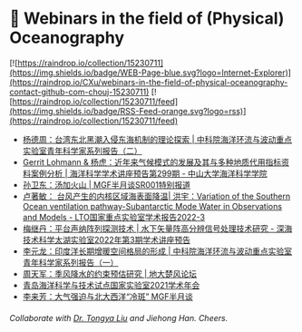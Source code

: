 # 🌊 Webinars in the field of (Physical) Oceanography

[![https://raindrop.io/collection/15230711](https://img.shields.io/badge/WEB-Page-blue.svg?logo=Internet-Explorer)](https://raindrop.io/CXu/webinars-in-the-field-of-physical-oceanography-contact-github-com-chouj-15230711) [![https://raindrop.io/collection/15230711/feed](https://img.shields.io/badge/RSS-Feed-orange.svg?logo=rss)](https://raindrop.io/collection/15230711/feed)

<!-- BLOG-POST-LIST:START -->
- [杨德周：台湾东北黑潮入侵东海机制的理论探索 | 中科院海洋环流与波动重点实验室青年科学家系列报告（二）](https://mp.weixin.qq.com/s/pno443A8Xnvc1Za2kHSKRQ#/)
- [Gerrit Lohmann &amp; 杨虎：近年来气候模式的发展及其与多种地质代用指标资料案例分析 | 海洋科学学术讲座预告第299期 - 中山大学海洋科学学院](https://marine.sysu.edu.cn/event/8898#/)
- [孙卫东：汤加火山 | MGF半月谈SR001特别报道](https://mp.weixin.qq.com/s/MQpB0wn4LuumoXrWpwniYw#/)
- [卢著敏： 台风产生的内核区域海表面降温| 洪宇：Variation of the Southern Ocean ventilation pathway-Subantarctic Mode Water in Observations and Models - LTO国家重点实验室学术报告2022-3](https://mp.weixin.qq.com/s/LwhBtqty5SrI8iVxsUN6sg#/)
- [梅继丹：平台声纳阵列探测技术 | 水下矢量阵高分辨信号处理技术研究 - 深海技术科学太湖实验室2022年第3期学术讲座预告](https://mp.weixin.qq.com/s/KtJ_9-9NMR_FHaQjyAcLDg#/)
- [李元龙：印度洋长期增暖空间格局的形成 | 中科院海洋环流与波动重点实验室青年科学家系列报告（一）](https://mp.weixin.qq.com/s/NVgpA30s8qDiTIkmzoaqqg#/)
- [周天军：季风降水的约束预估研究 | 地大楚风论坛](https://atmos.cug.edu.cn/info/1028/2177.htm)
- [青岛海洋科学与技术试点国家实验室2021学术年会](http://www.qnlm.ac/page?a=14&b=3&c=274&p=detail)
- [李来芳：大气强迫与北大西洋“冷斑” MGF半月谈](https://mp.weixin.qq.com/s/29PqNCLIhprExXiBIw0Kfw)
<!-- BLOG-POST-LIST:END -->

###### Collaborate with [Dr. Tongya Liu](https://liutongya.github.io/) and Jiehong Han. Cheers.
